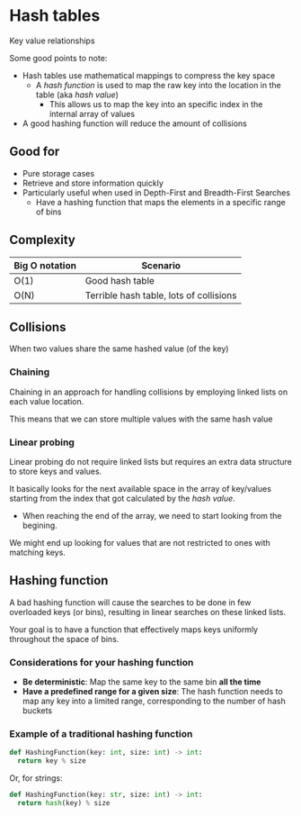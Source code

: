 # Hash tables

Key value relationships

Some good points to note:
- Hash tables use mathematical mappings to compress the key space
  - A _hash function_ is used to map the raw key into the location in the table (aka _hash value_)
    - This allows us to map the key into an specific index in the internal array of values
- A good hashing function will reduce the amount of collisions

## Good for
- Pure storage cases
- Retrieve and store information quickly
- Particularly useful when used in Depth-First and Breadth-First Searches
  - Have a hashing function that maps the elements in a specific range of bins

## Complexity
| Big O notation | Scenario |
| -------------- | -------- |
|      O(1)      | Good hash table |
|      O(N)      | Terrible hash table, lots of collisions |

## Collisions
When two values share the same hashed value (of the key)

### Chaining
Chaining in an approach for handling collisions by employing linked lists on each value location.

This means that we can store multiple values with the same hash value

### Linear probing
Linear probing do not require linked lists but requires an extra data structure to store keys and values.

It basically looks for the next available space in the array of key/values starting from the index that got calculated by the _hash value_.
  - When reaching the end of the array, we need to start looking from the begining.

We might end up looking for values that are not restricted to ones with matching keys.

## Hashing function
A bad hashing function will cause the searches to be done in few overloaded keys (or bins), resulting in linear searches on these linked lists.

Your goal is to have a function that effectively maps keys uniformly throughout the space of bins.

### Considerations for your hashing function
- __Be deterministic__: Map the same key to the same bin **all the time**
- __Have a predefined range for a given size__: The hash function needs to map any key into a limited range, corresponding to the number of hash buckets

### Example of a traditional hashing function
```python
def HashingFunction(key: int, size: int) -> int:
  return key % size
```
Or, for strings:
```python
def HashingFunction(key: str, size: int) -> int:
  return hash(key) % size
```

